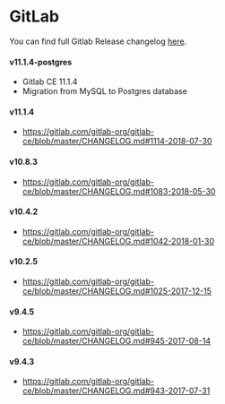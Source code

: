 # GitLab
You can find full Gitlab Release changelog [here](https://gitlab.com/gitlab-org/gitlab-ce/blob/master/CHANGELOG.md).

#### v11.1.4-postgres

- Gitlab CE 11.1.4
- Migration from MySQL to Postgres database

#### v11.1.4

- https://gitlab.com/gitlab-org/gitlab-ce/blob/master/CHANGELOG.md#1114-2018-07-30

#### v10.8.3

- https://gitlab.com/gitlab-org/gitlab-ce/blob/master/CHANGELOG.md#1083-2018-05-30

#### v10.4.2

- https://gitlab.com/gitlab-org/gitlab-ce/blob/master/CHANGELOG.md#1042-2018-01-30

#### v10.2.5

- https://gitlab.com/gitlab-org/gitlab-ce/blob/master/CHANGELOG.md#1025-2017-12-15

#### v9.4.5

- https://gitlab.com/gitlab-org/gitlab-ce/blob/master/CHANGELOG.md#945-2017-08-14

#### v9.4.3

- https://gitlab.com/gitlab-org/gitlab-ce/blob/master/CHANGELOG.md#943-2017-07-31
